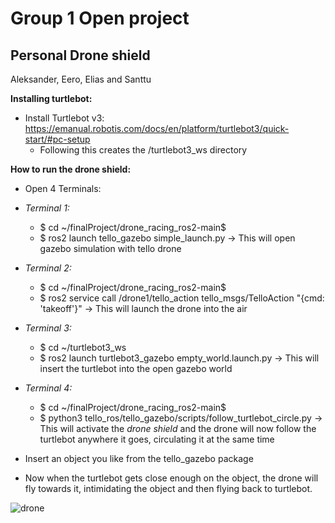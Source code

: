 # Group 1 Open project
## Personal Drone shield

Aleksander, Eero, Elias and Santtu

**Installing turtlebot:**

- Install Turtlebot v3: https://emanual.robotis.com/docs/en/platform/turtlebot3/quick-start/#pc-setup
    - Following this creates the /turtlebot3_ws directory

**How to run the drone shield:**

- Open 4 Terminals:
- *Terminal 1:*
    - $ cd ~/finalProject/drone_racing_ros2-main$
    - $ ros2 launch tello_gazebo simple_launch.py -> This will open gazebo simulation with tello drone

 - *Terminal 2:*
    - $ cd ~/finalProject/drone_racing_ros2-main$
    - $ ros2 service call /drone1/tello_action tello_msgs/TelloAction "{cmd: 'takeoff'}" -> This will launch the drone into the air

 - *Terminal 3:*
    - $ cd ~/turtlebot3_ws
    - $ ros2 launch turtlebot3_gazebo empty_world.launch.py -> This will insert the turtlebot into the open gazebo world

 - *Terminal 4:*
    - $ cd ~/finalProject/drone_racing_ros2-main$
    - $ python3 tello_ros/tello_gazebo/scripts/follow_turtlebot_circle.py -> This will activate the *drone shield* and the drone will now follow the turtlebot anywhere it goes, circulating it at the same time


- Insert an object you like from the tello_gazebo package
- Now when the turtlebot gets close enough on the object, the drone will fly towards it, intimidating the object and then flying back to turtlebot.

![drone](https://github.com/ejkuus/open-project-group-1/blob/main/IMG_0620.gif)
